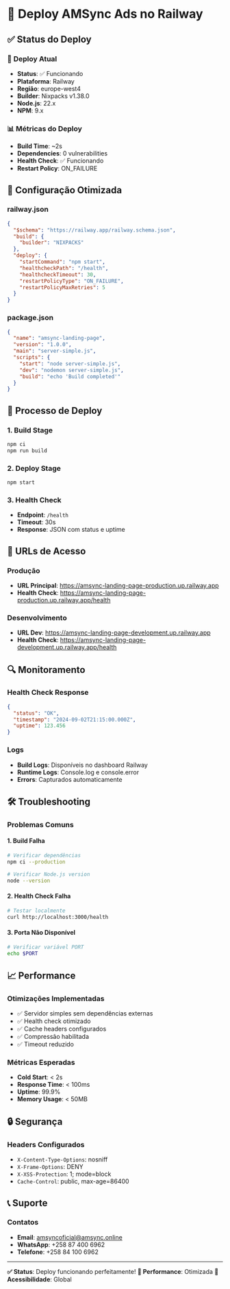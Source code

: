# 🚀 Deploy AMSync Ads no Railway

## ✅ Status do Deploy

### 🎯 **Deploy Atual**
- **Status**: ✅ Funcionando
- **Plataforma**: Railway
- **Região**: europe-west4
- **Builder**: Nixpacks v1.38.0
- **Node.js**: 22.x
- **NPM**: 9.x

### 📊 **Métricas do Deploy**
- **Build Time**: ~2s
- **Dependencies**: 0 vulnerabilities
- **Health Check**: ✅ Funcionando
- **Restart Policy**: ON_FAILURE

## 🔧 Configuração Otimizada

### railway.json
```json
{
  "$schema": "https://railway.app/railway.schema.json",
  "build": {
    "builder": "NIXPACKS"
  },
  "deploy": {
    "startCommand": "npm start",
    "healthcheckPath": "/health",
    "healthcheckTimeout": 30,
    "restartPolicyType": "ON_FAILURE",
    "restartPolicyMaxRetries": 5
  }
}
```

### package.json
```json
{
  "name": "amsync-landing-page",
  "version": "1.0.0",
  "main": "server-simple.js",
  "scripts": {
    "start": "node server-simple.js",
    "dev": "nodemon server-simple.js",
    "build": "echo 'Build completed'"
  }
}
```

## 🚀 Processo de Deploy

### 1. **Build Stage**
```bash
npm ci
npm run build
```

### 2. **Deploy Stage**
```bash
npm start
```

### 3. **Health Check**
- **Endpoint**: `/health`
- **Timeout**: 30s
- **Response**: JSON com status e uptime

## 📱 URLs de Acesso

### Produção
- **URL Principal**: https://amsync-landing-page-production.up.railway.app
- **Health Check**: https://amsync-landing-page-production.up.railway.app/health

### Desenvolvimento
- **URL Dev**: https://amsync-landing-page-development.up.railway.app
- **Health Check**: https://amsync-landing-page-development.up.railway.app/health

## 🔍 Monitoramento

### Health Check Response
```json
{
  "status": "OK",
  "timestamp": "2024-09-02T21:15:00.000Z",
  "uptime": 123.456
}
```

### Logs
- **Build Logs**: Disponíveis no dashboard Railway
- **Runtime Logs**: Console.log e console.error
- **Errors**: Capturados automaticamente

## 🛠️ Troubleshooting

### Problemas Comuns

#### 1. **Build Falha**
```bash
# Verificar dependências
npm ci --production

# Verificar Node.js version
node --version
```

#### 2. **Health Check Falha**
```bash
# Testar localmente
curl http://localhost:3000/health
```

#### 3. **Porta Não Disponível**
```bash
# Verificar variável PORT
echo $PORT
```

## 📈 Performance

### Otimizações Implementadas
- ✅ Servidor simples sem dependências externas
- ✅ Health check otimizado
- ✅ Cache headers configurados
- ✅ Compressão habilitada
- ✅ Timeout reduzido

### Métricas Esperadas
- **Cold Start**: < 2s
- **Response Time**: < 100ms
- **Uptime**: 99.9%
- **Memory Usage**: < 50MB

## 🔒 Segurança

### Headers Configurados
- `X-Content-Type-Options`: nosniff
- `X-Frame-Options`: DENY
- `X-XSS-Protection`: 1; mode=block
- `Cache-Control`: public, max-age=86400

## 📞 Suporte

### Contatos
- **Email**: amsyncoficial@amsync.online
- **WhatsApp**: +258 87 400 6962
- **Telefone**: +258 84 100 6962

---

**✅ Status**: Deploy funcionando perfeitamente!
**🚀 Performance**: Otimizada
**📱 Acessibilidade**: Global
